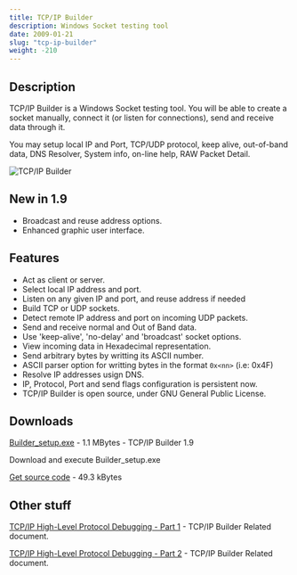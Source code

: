 ```yaml
---
title: TCP/IP Builder
description: Windows Socket testing tool
date: 2009-01-21
slug: "tcp-ip-builder"
weight: -210
---
```


## Description
TCP/IP Builder is a Windows Socket testing tool.
You will be able to create a socket manually, connect it (or listen for connections), send and receive data through it.

You may setup local IP and Port, TCP/UDP protocol, keep alive, out-of-band data, DNS Resolver, System info, on-line help, RAW Packet Detail.

![TCP/IP Builder](/images/legacy/builder.png)

## New in 1.9
* Broadcast and reuse address options.
* Enhanced graphic user interface.

## Features
* Act as client or server.
* Select local IP address and port.
* Listen on any given IP and port, and reuse address if needed
* Build TCP or UDP sockets.
* Detect remote IP address and port on incoming UDP packets.
* Send and receive normal and Out of Band data.
* Use 'keep-alive', 'no-delay' and 'broadcast' socket options.
* View incoming data in Hexadecimal representation.
* Send arbitrary bytes by writting its ASCII number.
* ASCII parser option for writting bytes in the format `0x<nn>` (i.e: 0x4F)
* Resolve IP addresses usign DNS.
* IP, Protocol, Port and send flags configuration is persistent now.
* TCP/IP Builder is open source, under GNU General Public License.

## Downloads
[Builder_setup.exe](/downloads/legacy/builder/Builder_setup.exe) - 1.1 MBytes - TCP/IP Builder 1.9

Download and execute Builder_setup.exe

[Get source code](/downloads/legacy/builder/Builder.7z) - 49.3 kBytes

## Other stuff

[TCP/IP High-Level Protocol Debugging - Part 1](/en/legacy/tcp-ip-high-level-protocol-debugging-1) - TCP/IP Builder Related document.

[TCP/IP High-Level Protocol Debugging - Part 2](/en/legacy/tcp-ip-high-level-protocol-debugging-2) - TCP/IP Builder Related document.